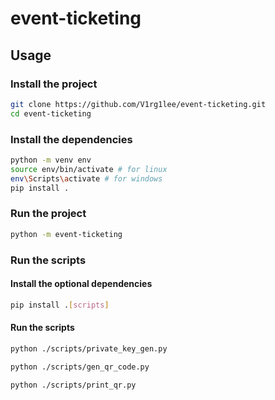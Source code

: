 # event-ticketing

## Usage

### Install the project

```bash
git clone https://github.com/V1rg1lee/event-ticketing.git
cd event-ticketing
```

### Install the dependencies

```bash
python -m venv env
source env/bin/activate # for linux
env\Scripts\activate # for windows
pip install .
```

### Run the project

```bash
python -m event-ticketing
```

### Run the scripts

#### Install the optional dependencies

```bash
pip install .[scripts]
```

#### Run the scripts

```bash
python ./scripts/private_key_gen.py
```

```bash
python ./scripts/gen_qr_code.py
```

```bash
python ./scripts/print_qr.py
```
